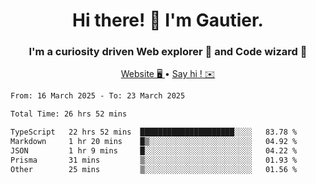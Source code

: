 <h1 align="center">Hi there! 👋 I'm Gautier.</h1>
<h3 align="center">I'm a curiosity driven Web explorer 🚀 and Code wizard 🧙</h3>

<p align="center">
  <a href="https://xisabla.github.io/">Website 🖥️ </a> •
  <a href="mailto:xisabla.dev@gmail.com">Say hi ! ✉️</a>
</p>

<!--START_SECTION:waka-->

```txt
From: 16 March 2025 - To: 23 March 2025

Total Time: 26 hrs 52 mins

TypeScript   22 hrs 52 mins  █████████████████████░░░░   83.78 %
Markdown     1 hr 20 mins    █▒░░░░░░░░░░░░░░░░░░░░░░░   04.92 %
JSON         1 hr 9 mins     █░░░░░░░░░░░░░░░░░░░░░░░░   04.22 %
Prisma       31 mins         ▒░░░░░░░░░░░░░░░░░░░░░░░░   01.93 %
Other        25 mins         ▒░░░░░░░░░░░░░░░░░░░░░░░░   01.56 %
```

<!--END_SECTION:waka-->

